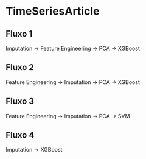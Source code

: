 # TimeSeriesArticle

## Fluxo 1 
Imputation -> Feature Engineering -> PCA -> XGBoost

## Fluxo 2 
Feature Engineering -> Imputation -> PCA -> XGBoost

## Fluxo 3 
Feature Engineering -> Imputation -> PCA -> SVM

## Fluxo 4 
Imputation -> XGBoost
